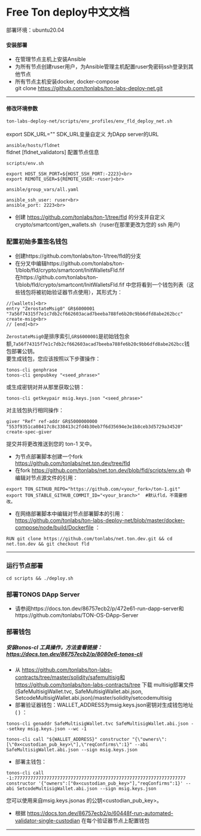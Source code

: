 Free Ton deploy中文文档
====
部署环境：ubuntu20.04
#### 安装部署
* 在管理节点主机上安装Ansible
* 为所有节点创建ruser用户，为Ansible管理主机配置ruser免密码ssh登录到其他节点
* 所有节点主机安装docker,	docker-compose <br>
git clone https://github.com/tonlabs/ton-labs-deploy-net.git	<br>
---

#### 修改环境参数
`ton-labs-deploy-net/scripts/env_profiles/env_fld_deploy_net.sh`<br>	
    export SDK_URL="" SDK_URL变量自定义 为DApp server的URL<br>	

`ansible/hosts/fldnet`<br>
    fldnet [fldnet_validators] 配置节点信息
    
`scripts/env.sh`<br>
```
export HOST_SSH_PORT=${HOST_SSH_PORT:-2223}<br>
export REMOTE_USER=${REMOTE_USER:-ruser}<br>
```
    
`ansible/group_vars/all.yaml`<br>
```
ansible_ssh_user: ruser<br>
ansible_port: 2223<br>
```
* 创建 https://github.com/tonlabs/ton-1/tree/fld 的分支并自定义 crypto/smartcont/gen_wallets.sh（ruser在那里更改为您的 ssh 用户)

### 配置初始多重签名钱包
* 创建https://github.com/tonlabs/ton-1/tree/fld的分支<br>
* 在分叉中编辑https://github.com/tonlabs/ton-1/blob/fld/crypto/smartcont/InitWalletsFld.fif<br>
在https://github.com/tonlabs/ton-1/blob/fld/crypto/smartcont/InitWalletsFld.fif 中您将看到一个钱包列表（这些钱包将被初始验证器节点使用），其形式为：<br>
```
//[wallets]<br>
entry "ZerostateMsig0" GR$6000001 "7a56f74315f7e1c7db2cf662603acad7beeba788fe6b20c9bb6dfd8abe262bcc" create-msig<br>
// [end]<br>  
```
`ZerostateMsig0`是排序索引,`GR$6000001`是初始钱包余额,`7a56f74315f7e1c7db2cf662603acad7beeba788fe6b20c9bb6dfd8abe262bcc`钱包部署公钥。<br>
要生成钱包，您应该按照以下步骤操作：
```
tonos-cli genphrase
tonos-cli genpubkey "<seed_phrase>"
```
或生成密钥对并从那里获取公钥：
```
tonos-cli getkeypair msig.keys.json "<seed_phrase>"
```
对主钱包执行相同操作：
```
giver "Ref" ref-addr GR$5000000000 "553f9351ca08417c8c338413c2fd4b30eb7f6d35694e3e1b8ceb3d5729a34520" create-spec-giver
```
提交并将更改推送到您的 ton-1 叉中。
* 为节点部署脚本创建一个fork https://github.com/tonlabs/net.ton.dev/tree/fld
* 在fork https://github.com/tonlabs/net.ton.dev/blob/fld/scripts/env.sh 中编辑对节点源文件的引用：
``````
export TON_GITHUB_REPO="https://github.com/<your_fork>/ton-1.git"
export TON_STABLE_GITHUB_COMMIT_ID="<your_branch>"  #默认fld，不需要修改。
``````
* 在网络部署脚本中编辑对节点部署脚本的引用： https://github.com/tonlabs/ton-labs-deploy-net/blob/master/docker-compose/node/build/Dockerfile ：
```
RUN git clone https://github.com/tonlabs/net.ton.dev.git && cd net.ton.dev && git checkout fld
```
****
### 运行节点部署
```
cd scripts && ./deploy.sh
```
### 部署TONOS DApp Server
* 请参阅https://docs.ton.dev/86757ecb2/p/472e61-run-dapp-server和https://github.com/tonlabs/TON-OS-DApp-Server


### 部署钱包
##### 安装tonos-cl 工具操作，方法查看链接：https://docs.ton.dev/86757ecb2/p/8080e6-tonos-cli
* 从 https://github.com/tonlabs/ton-labs-contracts/tree/master/solidity/safemultisig和https://github.com/tonlabs/ton-labs-contracts/tree 
下载 multisig部署文件(SafeMultisigWallet.tvc, SafeMultisigWallet.abi.json, SetcodeMultisigWallet.abi.json)/master/solidity/setcodemultisig  
* 部署验证器钱包：WALLET_ADDRESS为msig.keys.json密钥对生成钱包地址 ( ) ：
```
tonos-cli genaddr SafeMultisigWallet.tvc SafeMultisigWallet.abi.json --setkey msig.keys.json --wc -1
```
```
tonos-cli call "${WALLET_ADDRESS}" constructor "{\"owners\":[\"0x<custodian_pub_key>\"],\"reqConfirms\":1}" --abi SafeMultisigWallet.abi.json --sign msig.keys.json
```

* 部署主钱包：
```
tonos-cli call -1:7777777777777777777777777777777777777777777777777777777777777777 constructor '{"owners":["0x<custodian_pub_key>"],"reqConfirms":1}' --abi SetcodeMultisigWallet.abi.json --sign msig.keys.json
```
您可以使用来自msig.keys.jsonas 的公钥<custodian_pub_key>。

* 根据 https://docs.ton.dev/86757ecb2/p/60448f-run-automated-validator-single-custodian 在每个验证器节点上配置钱包

---
